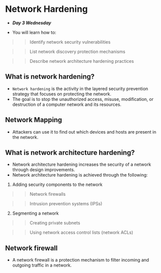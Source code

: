 #  Network Hardening
- ***Day 3 Wednesday***

- You will learn how to:

>> Identify network security vulnerabilities

>> List network discovery protection mechanisms

>> Describe network architecture hardening practices

## What is network hardening?
- `Network hardening` is the activity in the layered security prevention strategy that focuses on protecting the network.
- The goal is to stop the unauthorized access, misuse, modification, or destruction of a computer network and its resources.

## Network Mapping
- Attackers can use it to find out which devices and hosts are present in the network.

## What is network architecture hardening?
- Network architecture hardening increases the security of a network through design improvements.
- Network architecture hardening is achieved through the following:
1. Adding security components to the network

>> Network firewalls

>> Intrusion prevention systems (IPSs)

2. Segmenting a network

>> Creating private subnets

>> Using network access control lists (network ACLs)

## Network firewall
- A network firewall is a protection mechanism to filter incoming and outgoing traffic in a network.
